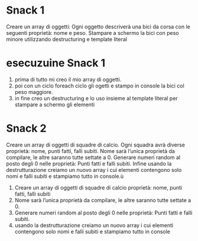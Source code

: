 # Snack 1
Creare un array di oggetti:
Ogni oggetto descriverà una bici da corsa con le seguenti proprietà: nome e peso.
Stampare a schermo la bici con peso minore utilizzando destructuring e template literal

# esecuzuine Snack 1
1. prima di tutto mi creo il mio array di oggetti.
2. poi con un ciclo foreach ciclo gli ogetti e stampo in console la bici col peso maggiore.
3. in fine creo un destructuring e lo uso insieme al template literal per stampare a schermo gli elementi 

# Snack 2
Creare un array di oggetti di squadre di calcio. Ogni squadra avrà diverse proprietà: nome, punti fatti, falli subiti.
Nome sarà l’unica proprietà da compilare, le altre saranno tutte settate a 0.
Generare numeri random al posto degli 0 nelle proprietà: Punti fatti e falli subiti.
Infine usando la destrutturazione creiamo un nuovo array i cui elementi contengono solo nomi e falli subiti e stampiamo tutto in console.ù

1. Creare un array di oggetti di squadre di calcio proprietà: nome, punti fatti, falli subiti
2. Nome sarà l’unica proprietà da compilare, le altre saranno tutte settate a 0.
3. Generare numeri random al posto degli 0 nelle proprietà: Punti fatti e falli subiti.
4. usando la destrutturazione creiamo un nuovo array i cui elementi contengono solo nomi e falli subiti e stampiamo tutto in console
